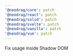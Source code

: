 ```yaml
---
'@neodrag/core': patch
'@neodrag/react': patch
'@neodrag/solid': patch
'@neodrag/svelte': patch
'@neodrag/vanilla': patch
'@neodrag/vue': patch
---
```


Fix usage inside Shadow DOM
